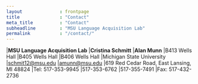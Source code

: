```yaml
---
layout              : frontpage
title               : "Contact"
meta_title          : "Contact"
subheadline         : "MSU Language Acquisition Lab"
permalink           : "/contact/"
---
```


|**MSU Language Acquisition Lab**   |**Cristina Schmitt**   |**Alan Munn**
|B413 Wells Hall                    |B405 Wells Hall        |B406 Wells Hall
|Michigan State University 	        |<schmit12@msu.edu> 	|<amunn@msu.edu>
|619 Red Cedar Road, East Lansing, MI 48824
|Tel: 517-353-9945                  |517-353-6762           |517-355-7491
|Fax: 517-432-2736